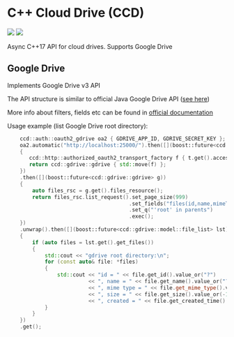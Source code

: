 # C++ Cloud Drive (CCD)

![](https://img.shields.io/github/license/yurp/cppclouddrive.svg?style=plastic)
![](https://img.shields.io/travis/yurp/cppclouddrive.svg?style=plastic&logo=travis-ci)

Async C++17 API for cloud drives. Supports Google Drive

## Google Drive

Implements Google Drive v3 API

The API structure is similar to official Java Google Drive API ([see here](https://developers.google.com/resources/api-libraries/documentation/drive/v3/java/latest/))

More info about filters, fields etc can be found in [official documentation](https://developers.google.com/drive/api/v3/reference/)

Usage example (list Google Drive root directory):
```c++
    ccd::auth::oauth2_gdrive oa2 { GDRIVE_APP_ID, GDRIVE_SECRET_KEY };
    oa2.automatic("http://localhost:25000/").then([](boost::future<ccd::auth::oauth2::token> t)
    {
       ccd::http::authorized_oauth2_transport_factory f { t.get().access, ccd::http::beast_transport_factory };
       return ccd::gdrive::gdrive { std::move(f) };
    })
    .then([](boost::future<ccd::gdrive::gdrive> g))
    {
        auto files_rsc = g.get().files_resource();
        return files_rsc.list_request().set_page_size(999)
                                       .set_fields("files(id,name,mimeType,size,createdTime)")
                                       .set_q("'root' in parents")
                                       .exec();
    })
    .unwrap().then([](boost::future<ccd::gdrive::model::file_list> lst)
    {
        if (auto files = lst.get().get_files())
        {
            std::cout << "gdrive root directory:\n";
            for (const auto& file: *files)
            {
                std::cout << "id = " << file.get_id().value_or("?")
                          << ", name = " << file.get_name().value_or("?")
                          << ", mime type = " << file.get_mime_type().value_or("?")
                          << ", size = " << file.get_size().value_or(-1)
                          << ", created = " << file.get_created_time().value_or("?") << "\n";
            }
        }
    })
    .get();
```

